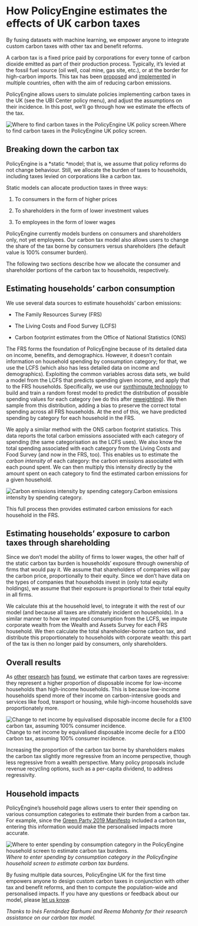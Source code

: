 # How PolicyEngine estimates the effects of UK carbon taxes

By fusing datasets with machine learning, we empower anyone to integrate custom carbon taxes with other tax and benefit reforms.

A carbon tax is a fixed price paid by corporations for every tonne of carbon dioxide emitted as part of their production process. Typically, it’s levied at the fossil fuel source (oil well, coal mine, gas site, etc.), or at the border for high-carbon imports. This tax has been [proposed](https://www.bloomberg.com/news/articles/2021-11-06/white-house-backed-carbon-tax-in-sight-for-biden-s-climate-bill) and [implemented](https://taxfoundation.org/carbon-taxes-in-europe-2021/) in multiple countries, often with the aim of reducing carbon emissions.

PolicyEngine allows users to simulate policies implementing carbon taxes in the UK (see the UBI Center policy menu), and adjust the assumptions on their incidence. In this post, we’ll go through how we estimate the effects of the tax.

![*Where to find carbon taxes in the PolicyEngine UK policy screen.*](https://cdn-images-1.medium.com/max/3200/0*mqJzs0Oc0Q53LaRM)Where to find carbon taxes in the PolicyEngine UK policy screen.

## Breaking down the carbon tax

PolicyEngine is a *static *model; that is, we assume that policy reforms do not change behaviour. Still, we allocate the burden of taxes to households, including taxes levied on corporations like a carbon tax.

Static models can allocate production taxes in three ways:

1. To consumers in the form of higher prices

1. To shareholders in the form of lower investment values

1. To employees in the form of lower wages

PolicyEngine currently models burdens on consumers and shareholders only, not yet employees. Our carbon tax model also allows users to change the share of the tax borne by consumers versus shareholders (the default value is 100% consumer burden).

The following two sections describe how we allocate the consumer and shareholder portions of the carbon tax to households, respectively.

## Estimating households’ carbon consumption

We use several data sources to estimate households’ carbon emissions:

- The Family Resources Survey (FRS)

- The Living Costs and Food Survey (LCFS)

- Carbon footprint estimates from the Office of National Statistics (ONS)

The FRS forms the foundation of PolicyEngine because of its detailed data on income, benefits, and demographics. However, it doesn’t contain information on household spending by consumption category; for that, we use the LCFS (which also has less detailed data on income and demographics). Exploiting the common variables across data sets, we build a model from the LCFS that predicts spending given income, and apply that to the FRS households. Specifically, we use our [synthimpute technology](http://github.com/policyengine/synthimpute) to build and train a random forest model to predict the distribution of possible spending values for each category (we do this after [reweighting](https://blog.policyengine.org/how-machine-learning-tools-make-policyengine-more-accurate-17af859cdd97)). We then sample from this distribution, adding a bias to preserve the correct total spending across all FRS households. At the end of this, we have predicted spending by category for each household in the FRS.

We apply a similar method with the ONS carbon footprint statistics. This data reports the total carbon emissions associated with each category of spending (the same categorisation as the LCFS uses). We also know the total spending associated with each category from the Living Costs and Food Survey (and now in the FRS, too). This enables us to estimate the _carbon intensity_ of each category: the carbon emissions associated with each pound spent. We can then multiply this intensity directly by the amount spent on each category to find the estimated carbon emissions for a given household.

![*Carbon emissions intensity by spending category.*](https://cdn-images-1.medium.com/max/2000/0*GBk5kkc5LsEaYZuf)Carbon emissions intensity by spending category.

This full process then provides estimated carbon emissions for each household in the FRS.

## Estimating households’ exposure to carbon taxes through shareholding

Since we don’t model the ability of firms to lower wages, the other half of the static carbon tax burden is households’ exposure through ownership of firms that would pay it. We assume that shareholders of companies will pay the carbon price, proportionally to their equity. Since we don’t have data on the types of companies that households invest in (only total equity holdings), we assume that their exposure is proportional to their total equity in all firms.

We calculate this at the household level, to integrate it with the rest of our model (and because all taxes are ultimately incident on households). In a similar manner to how we imputed consumption from the LCFS, we impute corporate wealth from the Wealth and Assets Survey for each FRS household. We then calculate the total shareholder-borne carbon tax, and distribute this proportionately to households with corporate wealth: this part of the tax is then no longer paid by consumers, only shareholders.

## Overall results

As [other](https://www.lse.ac.uk/granthaminstitute/publication/distributional-impacts-of-a-carbon-tax-in-the-uk/) [research](https://www.nber.org/papers/w15239) [has](https://ifs.org.uk/publications/15817) [found](https://www.elibrary.imf.org/view/books/071/21375-9781138825369-en/ch006.xml), we estimate that carbon taxes are regressive: they represent a higher proportion of disposable income for low-income households than high-income households. This is because low-income households spend more of their income on carbon-intensive goods and services like food, transport or housing, while high-income households save proportionately more.

![*Change to net income by equivalised disposable income decile for a £100 carbon tax, assuming 100% consumer incidence.*](https://cdn-images-1.medium.com/max/2334/0*WqMXO8DRE955C9Wn)Change to net income by equivalised disposable income decile for a £100 carbon tax, assuming 100% consumer incidence.

Increasing the proportion of the carbon tax borne by shareholders makes the carbon tax slightly more regressive from an income perspective, though less regressive from a wealth perspective. Many policy proposals include revenue recycling options, such as a per-capita dividend, to address regressivity.

## Household impacts

PolicyEngine’s household page allows users to enter their spending on various consumption categories to estimate their burden from a carbon tax. For example, since the [Green Party 2019 Manifesto](https://blog.policyengine.org/the-green-party-manifesto-at-policyfest-ee05a2d3b06d) included a carbon tax, entering this information would make the personalised impacts more accurate.

![Where to enter spending by consumption category in the PolicyEngine household screen to estimate carbon tax burdens.](https://cdn-images-1.medium.com/max/5792/1*4RxCk4AAFIEE8iIjkW7SDQ.png)_Where to enter spending by consumption category in the PolicyEngine household screen to estimate carbon tax burdens._

By fusing multiple data sources, PolicyEngine UK for the first time empowers anyone to design custom carbon taxes in conjunction with other tax and benefit reforms, and then to compute the population-wide and personalised impacts. If you have any questions or feedback about our model, please [let us know](mailto:contact@policyengine.org).

_Thanks to ​​Inés Fernández Barhumi and Reema Mohanty for their research assistance on our carbon tax model._
